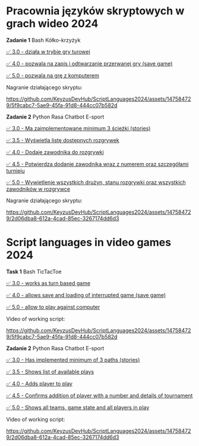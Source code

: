 # Pracownia języków skryptowych w grach wideo 2024
**Zadanie 1** Bash Kółko-krzyżyk

[:white_check_mark: 3.0 - działa w trybie gry turowej](https://github.com/KeyzusDevHub/ScriptLanguages2024/tree/main/Bash/3.0)

[:white_check_mark: 4.0 - pozwala na zapis i odtwarzanie przerwanej gry (save game)](https://github.com/KeyzusDevHub/ScriptLanguages2024/tree/main/Bash/4.0)

[:white_check_mark: 5.0 - pozwala na grę z komputerem ](https://github.com/KeyzusDevHub/ScriptLanguages2024/tree/main/Bash/5.0)

Nagranie działającego skryptu:

https://github.com/KeyzusDevHub/ScriptLanguages2024/assets/147584729/5f9cabc7-5ae9-45fa-91d8-444cc07b582d

**Zadanie 2** Python Rasa Chatbot E-sport

[:white_check_mark: 3.0 - Ma zaimplementowane minimum 3 ścieżki (stories)](https://github.com/KeyzusDevHub/ScriptLanguages2024/tree/main/PythonRasa/3.0)

[:white_check_mark: 3.5 - Wyświetla listę dostępnych rozgrywek](https://github.com/KeyzusDevHub/ScriptLanguages2024/tree/main/PythonRasa/3.5)

[:white_check_mark: 4.0 - Dodaje zawodnika do rozgrywki](https://github.com/KeyzusDevHub/ScriptLanguages2024/tree/main/PythonRasa/4.0)

[:white_check_mark: 4.5 - Potwierdza dodanie zawodnika wraz z numerem oraz szczegółami turnieju](https://github.com/KeyzusDevHub/ScriptLanguages2024/tree/main/PythonRasa/4.5)

[:white_check_mark: 5.0 - Wywietlenie wszystkich drużyn, stanu rozgrywki oraz wszystkich zawodników w rozgrywce](https://github.com/KeyzusDevHub/ScriptLanguages2024/tree/main/PythonRasa/5.0)

Nagranie działającego skryptu:

https://github.com/KeyzusDevHub/ScriptLanguages2024/assets/147584729/2d06dba8-612a-4cad-85ec-3267174dd6d3

# Script languages in video games 2024
**Task 1** Bash TicTacToe

[:white_check_mark: 3.0 - works as turn based game](https://github.com/KeyzusDevHub/ScriptLanguages2024/tree/main/Bash/3.0)

[:white_check_mark: 4.0 - allows save and loading of interrupted game (save game)](https://github.com/KeyzusDevHub/ScriptLanguages2024/tree/main/Bash/4.0)

[:white_check_mark: 5.0 - allow to play against computer](https://github.com/KeyzusDevHub/ScriptLanguages2024/tree/main/Bash/5.0)

Video of working script:

https://github.com/KeyzusDevHub/ScriptLanguages2024/assets/147584729/5f9cabc7-5ae9-45fa-91d8-444cc07b582d

**Zadanie 2** Python Rasa Chatbot E-sport

[:white_check_mark: 3.0 - Has implemented minimum of 3 paths (stories)](https://github.com/KeyzusDevHub/ScriptLanguages2024/tree/main/PythonRasa/3.0)

[:white_check_mark: 3.5 - Shows list of available plays](https://github.com/KeyzusDevHub/ScriptLanguages2024/tree/main/PythonRasa/3.5)

[:white_check_mark: 4.0 - Adds player to play](https://github.com/KeyzusDevHub/ScriptLanguages2024/tree/main/PythonRasa/4.0)

[:white_check_mark: 4.5 - Confirms addition of player with a number and details of tournament](https://github.com/KeyzusDevHub/ScriptLanguages2024/tree/main/PythonRasa/4.5)

[:white_check_mark: 5.0 - Shows all teams, game state and all players in play](https://github.com/KeyzusDevHub/ScriptLanguages2024/tree/main/PythonRasa/5.0)

Video of working script:

https://github.com/KeyzusDevHub/ScriptLanguages2024/assets/147584729/2d06dba8-612a-4cad-85ec-3267174dd6d3
